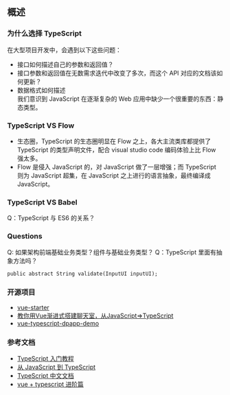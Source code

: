 ## 概述

### 为什么选择 TypeScript
在大型项目开发中，会遇到以下这些问题：
- 接口如何描述自己的参数和返回值？
- 接口参数和返回值在无数需求迭代中改变了多次，而这个 API 对应的文档该如何更新？
- 数据格式如何描述  
我们意识到 JavaScript 在逐渐复杂的 Web 应用中缺少一个很重要的东西：静态类型。

### TypeScript VS Flow
- 生态圈，TypeScript 的生态圈明显在 Flow 之上，各大主流类库都提供了 TypeScript 的类型声明文件，配合 visual studio code 编码体验上比 Flow 强太多。
- Flow 是侵入 JavaScript 的，对 JavaScript 做了一层增强；而 TypeScript 则为 JavaScript 超集，在 JavaScript 之上进行的语言抽象，最终编译成 JavaScript。

### TypeScript VS Babel
Q：TypeScript 与 ES6 的关系？

### Questions
Q: 如果架构前端基础业务类型？组件与基础业务类型？
Q：TypeScript 里面有抽象方法吗？
```
public abstract String validate(InputUI inputUI);
```



### 开源项目
- [vue-starter](https://github.com/devCrossNet/vue-starter)
- [教你用Vue渐进式搭建聊天室，从JavaScript=>TypeScript](https://github.com/spiritree/vue-socket.io-chat)
- [vue-typescript-dpapp-demo](https://github.com/SimonZhangITer/vue-typescript-dpapp-demo)

### 参考文档
- [TypeScript 入门教程](https://ts.xcatliu.com/)
- [从 JavaScript 到 TypeScript](https://tasaid.com/blog/20171011231943.html)
- [TypeScript 中文文档](https://tslang.cn/docs/home.html)
- [vue + typescript 进阶篇](https://segmentfault.com/a/1190000011878086#articleHeader0)

